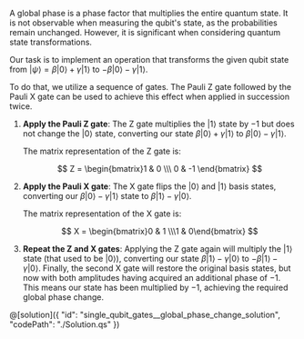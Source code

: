 A global phase is a phase factor that multiplies the entire quantum state. It is not observable when measuring the qubit's state, as the probabilities remain unchanged. However, it is significant when considering quantum state transformations.

Our task is to implement an operation that transforms the given qubit state from $|\psi\rangle = \beta |0\rangle + \gamma |1\rangle$ to $- \beta |0\rangle - \gamma |1\rangle$.

To do that, we utilize a sequence of gates. The Pauli Z gate followed by the Pauli X gate can be used to achieve this effect when applied in succession twice.

1. **Apply the Pauli Z gate**: The Z gate multiplies the $|1\rangle$ state by $-1$ but does not change the $|0\rangle$ state, converting our state $\beta |0\rangle + \gamma |1\rangle$ to $\beta |0\rangle - \gamma |1\rangle$.

   The matrix representation of the Z gate is:

   $$
   Z =
   \begin{bmatrix}1 & 0 \\\ 0 & -1 \end{bmatrix}
   $$

2. **Apply the Pauli X gate**: The X gate flips the $|0\rangle$ and $|1\rangle$ basis states, converting our $\beta |0\rangle - \gamma |1\rangle$ state to $\beta |1\rangle - \gamma |0\rangle$.

   The matrix representation of the X gate is:

   $$
   X =
   \begin{bmatrix}0 & 1 \\\1 & 0\end{bmatrix}
   $$

3. **Repeat the Z and X gates**: Applying the Z gate again will multiply the $|1\rangle$ state (that used to be $|0\rangle$), converting our state $\beta |1\rangle - \gamma |0\rangle$ to $- \beta |1\rangle - \gamma |0\rangle$. Finally, the second X gate will restore the original basis states, but now with both amplitudes having acquired an additional phase of $-1$. This means our state has been multiplied by $-1$, achieving the required global phase change.

@[solution]({
"id": "single_qubit_gates__global_phase_change_solution",
"codePath": "./Solution.qs"
})
